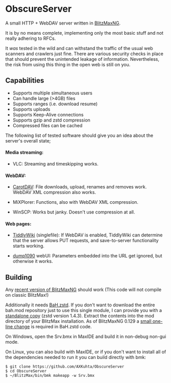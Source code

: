 # ObscureServer

A small HTTP + WebDAV server written in [BlitzMaxNG](https://github.com/bmx-ng/bmx-ng). 

It is by no means complete, implementing only the most basic stuff and not really adhering to RFCs. 

It *was* tested in the wild and can withstand the traffic of the usual web scanners and crawlers just fine. There are various security checks in place that should prevent the unintended leakage of information. Nevertheless, the risk from using this thing in the open web is still on you.

## Capabilities

- Supports multiple simultaneous users
- Can handle large (>4GB) files
- Supports ranges (i.e. download resume)
- Supports uploads
- Supports Keep-Alive connections
- Supports gzip and zstd compression
- Compressed files can be cached

The following list of tested software should give you an idea about the server's overall state;
#### Media streaming:
- VLC:
  Streaming and timeskipping works.

#### WebDAV:
- [CarotDAV](http://rei.to/carotdav_en.html):
  File downloads, upload, renames and removes work. WebDAV XML compression also works.
  
- MiXPlorer:
  Functions, also with WebDAV XML compression.
  
- WinSCP:
  Works but janky. Doesn't use compression at all.
  
#### Web pages:
- [TiddlyWiki](https://tiddlywiki.com) (singlefile):
  If WebDAV is enabled, TiddlyWiki can determine that the server allows PUT requests, and save-to-server functionality starts working.
 
- [dump1090](https://github.com/flightaware/dump1090) webUI:
  Parameters embedded into the URL get ignored, but otherwise it works.

## Building

Any [recent version of BlitzMaxNG](https://github.com/bmx-ng/bmx-ng/releases) should work (This code will not compile on classic BlitzMax!)

Additionally it needs [BaH.zstd](https://github.com/maxmods/bah.mod/tree/master/zstd.mod). If you don't want to download the entire bah.mod repository just to use this single module, I can provide you with a [standalone copy](https://drive.google.com/open?id=19bKMtVVkFGps5XnjB8qLUGs5liB_vE72) (zstd version 1.4.3). Extract the contents into the mod directory of your BlitzMax installation. As of BlitzMaxNG 0.129 a [small one-line change](https://github.com/maxmods/bah.mod/issues/87) is required in BaH.zstd code.

On Windows, open the Srv.bmx in MaxIDE and build it in non-debug non-gui mode.

On Linux, you can also build with MaxIDE, or if you don't want to install all of the dependencies needed to run it you can build directly with bmk:
```
$ git clone https://github.com/AXKuhta/ObscureServer
$ cd ObscureServer
$ ~/BlitzMax/bin/bmk makeapp -w Srv.bmx
```

